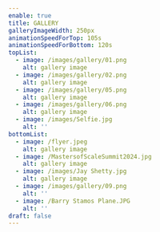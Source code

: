 ```yaml
---
enable: true
title: GALLERY
galleryImageWidth: 250px
animationSpeedForTop: 105s
animationSpeedForBottom: 120s
topList:
  - image: /images/gallery/01.png
    alt: gallery image
  - image: /images/gallery/02.png
    alt: gallery image
  - image: /images/gallery/05.png
    alt: gallery image
  - image: /images/gallery/06.png
    alt: gallery image
  - image: /images/Selfie.jpg
    alt: ''
bottomList:
  - image: /flyer.jpeg
    alt: gallery image
  - image: /MastersofScaleSummit2024.jpg
    alt: gallery image
  - image: /images/Jay Shetty.jpg
    alt: gallery image
  - image: /images/gallery/09.png
    alt: ''
  - image: /Barry Stamos Plane.JPG
    alt: ''
draft: false
---
```

